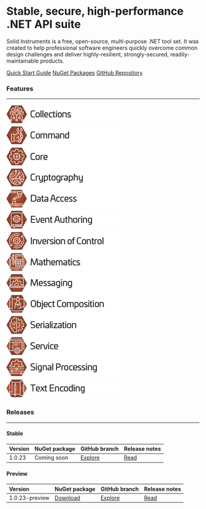 <!--
Copyright (c) RapidField LLC. Licensed under the MIT License. See LICENSE.txt in the project root for license information.
-->

# Stable, secure, high-performance .NET API suite

Solid Instruments is a free, open-source, multi-purpose .NET tool set. It was created to help professional software engineers quickly overcome common design challenges and deliver highly-resilient, strongly-secured, readily-maintainable products.

<span class="linkbuttongroup">
<a class="linkbutton" href="articles/QuickStartGuide.html">Quick Start Guide</a>
<a class="linkbutton" href="https://www.nuget.org">NuGet Packages</a>
<a class="linkbutton" href="https://www.github.com/RapidField/solid-instruments">GitHub Repository</a>
</span>

### Features
- - -

[![Collections label](images/Label.Collections.300w.png)](api/RapidField.SolidInstruments.Collections.html)
[![Command label](images/Label.Command.300w.png)](api/RapidField.SolidInstruments.Command.html)
[![Core label](images/Label.Core.300w.png)](api/RapidField.SolidInstruments.Core.html)
[![Cryptography label](images/Label.Cryptography.300w.png)](api/RapidField.SolidInstruments.Cryptography.html)
[![Data Access label](images/Label.DataAccess.300w.png)](api/RapidField.SolidInstruments.DataAccess.html)
[![Event Authoring label](images/Label.EventAuthoring.300w.png)](api/RapidField.SolidInstruments.EventAuthoring.html)
[![Inversion of Control label](images/Label.InversionOfControl.300w.png)](api/RapidField.SolidInstruments.InversionOfControl.html)
[![Mathematics label](images/Label.Mathematics.300w.png)](api/RapidField.SolidInstruments.Mathematics.html)
[![Messaging label](images/Label.Messaging.300w.png)](api/RapidField.SolidInstruments.Messaging.html)
[![Object Composition label](images/Label.ObjectComposition.300w.png)](api/RapidField.SolidInstruments.ObjectComposition.html)
[![Serialization label](images/Label.Serialization.300w.png)](api/RapidField.SolidInstruments.Serialization.html)
[![Service label](images/Label.Service.300w.png)](api/RapidField.SolidInstruments.Service.html)
[![Signal Processing label](images/Label.SignalProcessing.300w.png)](api/RapidField.SolidInstruments.SignalProcessing.html)
[![Text Encoding label](images/Label.TextEncoding.300w.png)](api/RapidField.SolidInstruments.TextEncoding.html)

### Releases
- - -

#### Stable

| Version           | NuGet package                                                         | GitHub branch                                                                                                   | Release notes                                   |
| :---------------- | :-------------------------------------------------------------------- | :-------------------------------------------------------------------------------------------------------------- | :-----------------------------------------------|
| 1.0.23            | Coming soon                                                           | [Explore](https://www.github.com/RapidField/solid-instruments/tree/release/1.0.23-preview)                      | [Read](releasenotes/v1.0.23.md)                 |

#### Preview

| Version           | NuGet package                                                         | GitHub branch                                                                                                   | Release notes                                   |
| :---------------- | :-------------------------------------------------------------------- | :-------------------------------------------------------------------------------------------------------------- | :---------------------------------------------- |
| 1.0.23-preview    | [Download](https://www.nuget.org)                                     | [Explore](https://www.github.com/RapidField/solid-instruments/tree/release/1.0.23-preview)                      | [Read](releasenotes/v1.0.23.md)                 |